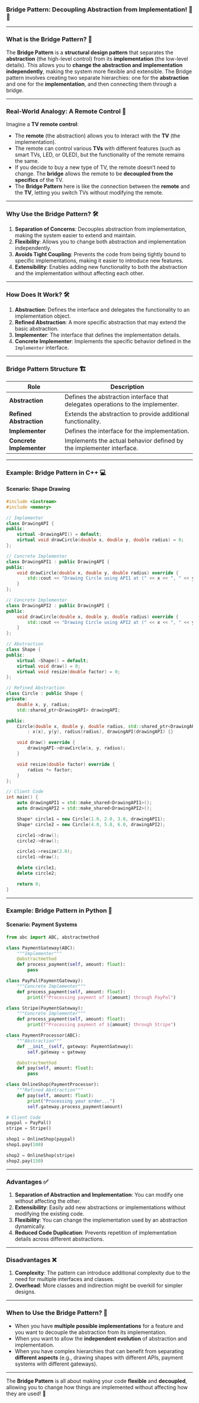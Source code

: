 ### **Bridge Pattern: Decoupling Abstraction from Implementation!** 🌉🔌

---

### **What is the Bridge Pattern?** 🤔

The **Bridge Pattern** is a **structural design pattern** that separates the **abstraction** (the high-level control) from its **implementation** (the low-level details). This allows you to **change the abstraction and implementation independently**, making the system more flexible and extensible. The Bridge pattern involves creating two separate hierarchies: one for the **abstraction** and one for the **implementation**, and then connecting them through a bridge.

---

### **Real-World Analogy: A Remote Control** 📱

Imagine a **TV remote control**:

- The **remote** (the abstraction) allows you to interact with the **TV** (the implementation).
- The remote can control various **TVs** with different features (such as smart TVs, LED, or OLED), but the functionality of the remote remains the same.
- If you decide to buy a new type of TV, the remote doesn’t need to change. The **bridge** allows the remote to be **decoupled from the specifics** of the TV.
- The **Bridge Pattern** here is like the connection between the **remote** and the **TV**, letting you switch TVs without modifying the remote.

---

### **Why Use the Bridge Pattern?** 🛠️

1. **Separation of Concerns**: Decouples abstraction from implementation, making the system easier to extend and maintain.
2. **Flexibility**: Allows you to change both abstraction and implementation independently.
3. **Avoids Tight Coupling**: Prevents the code from being tightly bound to specific implementations, making it easier to introduce new features.
4. **Extensibility**: Enables adding new functionality to both the abstraction and the implementation without affecting each other.

---

### **How Does It Work?** 🛠️

1. **Abstraction**: Defines the interface and delegates the functionality to an implementation object.
2. **Refined Abstraction**: A more specific abstraction that may extend the basic abstraction.
3. **Implementer**: The interface that defines the implementation details.
4. **Concrete Implementer**: Implements the specific behavior defined in the `Implementer` interface.

---

### **Bridge Pattern Structure** 🏗️

| **Role**                 | **Description**                                                           |
| ------------------------------ | ------------------------------------------------------------------------------- |
| **Abstraction**          | Defines the abstraction interface that delegates operations to the implementer. |
| **Refined Abstraction**  | Extends the abstraction to provide additional functionality.                    |
| **Implementer**          | Defines the interface for the implementation.                                   |
| **Concrete Implementer** | Implements the actual behavior defined by the implementer interface.            |

---

### **Example: Bridge Pattern in C++** 💻

#### **Scenario**: Shape Drawing

```cpp
#include <iostream>
#include <memory>

// Implementer
class DrawingAPI {
public:
    virtual ~DrawingAPI() = default;
    virtual void drawCircle(double x, double y, double radius) = 0;
};

// Concrete Implementer
class DrawingAPI1 : public DrawingAPI {
public:
    void drawCircle(double x, double y, double radius) override {
        std::cout << "Drawing Circle using API1 at (" << x << ", " << y << ") with radius " << radius << "\n";
    }
};

// Concrete Implementer
class DrawingAPI2 : public DrawingAPI {
public:
    void drawCircle(double x, double y, double radius) override {
        std::cout << "Drawing Circle using API2 at (" << x << ", " << y << ") with radius " << radius << "\n";
    }
};

// Abstraction
class Shape {
public:
    virtual ~Shape() = default;
    virtual void draw() = 0;
    virtual void resize(double factor) = 0;
};

// Refined Abstraction
class Circle : public Shape {
private:
    double x, y, radius;
    std::shared_ptr<DrawingAPI> drawingAPI;

public:
    Circle(double x, double y, double radius, std::shared_ptr<DrawingAPI> drawingAPI)
        : x(x), y(y), radius(radius), drawingAPI(drawingAPI) {}

    void draw() override {
        drawingAPI->drawCircle(x, y, radius);
    }

    void resize(double factor) override {
        radius *= factor;
    }
};

// Client Code
int main() {
    auto drawingAPI1 = std::make_shared<DrawingAPI1>();
    auto drawingAPI2 = std::make_shared<DrawingAPI2>();

    Shape* circle1 = new Circle(1.0, 2.0, 3.0, drawingAPI1);
    Shape* circle2 = new Circle(4.0, 5.0, 6.0, drawingAPI2);

    circle1->draw();
    circle2->draw();

    circle1->resize(2.0);
    circle1->draw();

    delete circle1;
    delete circle2;

    return 0;
}
```

---

### **Example: Bridge Pattern in Python** 🐍

#### **Scenario**: Payment Systems

```python
from abc import ABC, abstractmethod

class PaymentGateway(ABC):
    """Implementer"""
    @abstractmethod
    def process_payment(self, amount: float):
        pass

class PayPal(PaymentGateway):
    """Concrete Implementer"""
    def process_payment(self, amount: float):
        print(f"Processing payment of ${amount} through PayPal")

class Stripe(PaymentGateway):
    """Concrete Implementer"""
    def process_payment(self, amount: float):
        print(f"Processing payment of ${amount} through Stripe")

class PaymentProcessor(ABC):
    """Abstraction"""
    def __init__(self, gateway: PaymentGateway):
        self.gateway = gateway

    @abstractmethod
    def pay(self, amount: float):
        pass

class OnlineShop(PaymentProcessor):
    """Refined Abstraction"""
    def pay(self, amount: float):
        print("Processing your order...")
        self.gateway.process_payment(amount)

# Client Code
paypal = PayPal()
stripe = Stripe()

shop1 = OnlineShop(paypal)
shop1.pay(100)

shop2 = OnlineShop(stripe)
shop2.pay(150)
```

---

### **Advantages** ✅

1. **Separation of Abstraction and Implementation**: You can modify one without affecting the other.
2. **Extensibility**: Easily add new abstractions or implementations without modifying the existing code.
3. **Flexibility**: You can change the implementation used by an abstraction dynamically.
4. **Reduced Code Duplication**: Prevents repetition of implementation details across different abstractions.

---

### **Disadvantages** ❌

1. **Complexity**: The pattern can introduce additional complexity due to the need for multiple interfaces and classes.
2. **Overhead**: More classes and indirection might be overkill for simpler designs.

---

### **When to Use the Bridge Pattern?** 📌

- When you have **multiple possible implementations** for a feature and you want to decouple the abstraction from its implementation.
- When you want to allow the **independent evolution** of abstraction and implementation.
- When you have complex hierarchies that can benefit from separating **different aspects** (e.g., drawing shapes with different APIs, payment systems with different gateways).

---

The **Bridge Pattern** is all about making your code **flexible** and **decoupled**, allowing you to change how things are implemented without affecting how they are used! 🌉
